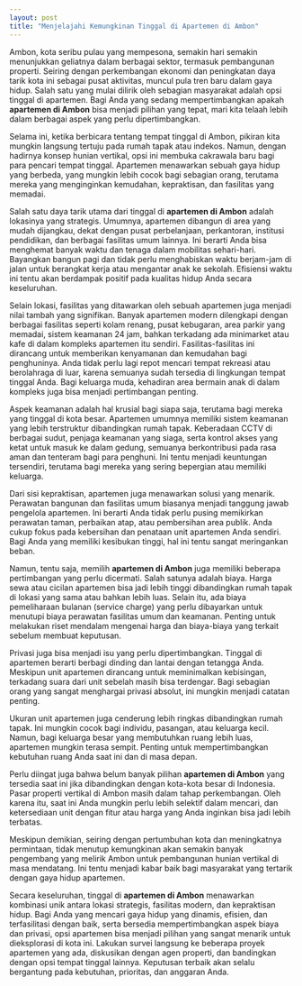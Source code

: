 ```yaml
---
layout: post
title: "Menjelajahi Kemungkinan Tinggal di Apartemen di Ambon"
---
```


Ambon, kota seribu pulau yang mempesona, semakin hari semakin menunjukkan geliatnya dalam berbagai sektor, termasuk pembangunan properti. Seiring dengan perkembangan ekonomi dan peningkatan daya tarik kota ini sebagai pusat aktivitas, muncul pula tren baru dalam gaya hidup. Salah satu yang mulai dilirik oleh sebagian masyarakat adalah opsi tinggal di apartemen. Bagi Anda yang sedang mempertimbangkan apakah **apartemen di Ambon** bisa menjadi pilihan yang tepat, mari kita telaah lebih dalam berbagai aspek yang perlu dipertimbangkan.

Selama ini, ketika berbicara tentang tempat tinggal di Ambon, pikiran kita mungkin langsung tertuju pada rumah tapak atau indekos. Namun, dengan hadirnya konsep hunian vertikal, opsi ini membuka cakrawala baru bagi para pencari tempat tinggal. Apartemen menawarkan sebuah gaya hidup yang berbeda, yang mungkin lebih cocok bagi sebagian orang, terutama mereka yang menginginkan kemudahan, kepraktisan, dan fasilitas yang memadai.

Salah satu daya tarik utama dari tinggal di **apartemen di Ambon** adalah lokasinya yang strategis. Umumnya, apartemen dibangun di area yang mudah dijangkau, dekat dengan pusat perbelanjaan, perkantoran, institusi pendidikan, dan berbagai fasilitas umum lainnya. Ini berarti Anda bisa menghemat banyak waktu dan tenaga dalam mobilitas sehari-hari. Bayangkan bangun pagi dan tidak perlu menghabiskan waktu berjam-jam di jalan untuk berangkat kerja atau mengantar anak ke sekolah. Efisiensi waktu ini tentu akan berdampak positif pada kualitas hidup Anda secara keseluruhan.

Selain lokasi, fasilitas yang ditawarkan oleh sebuah apartemen juga menjadi nilai tambah yang signifikan. Banyak apartemen modern dilengkapi dengan berbagai fasilitas seperti kolam renang, pusat kebugaran, area parkir yang memadai, sistem keamanan 24 jam, bahkan terkadang ada minimarket atau kafe di dalam kompleks apartemen itu sendiri. Fasilitas-fasilitas ini dirancang untuk memberikan kenyamanan dan kemudahan bagi penghuninya. Anda tidak perlu lagi repot mencari tempat rekreasi atau berolahraga di luar, karena semuanya sudah tersedia di lingkungan tempat tinggal Anda. Bagi keluarga muda, kehadiran area bermain anak di dalam kompleks juga bisa menjadi pertimbangan penting.

Aspek keamanan adalah hal krusial bagi siapa saja, terutama bagi mereka yang tinggal di kota besar. Apartemen umumnya memiliki sistem keamanan yang lebih terstruktur dibandingkan rumah tapak. Keberadaan CCTV di berbagai sudut, penjaga keamanan yang siaga, serta kontrol akses yang ketat untuk masuk ke dalam gedung, semuanya berkontribusi pada rasa aman dan tenteram bagi para penghuni. Ini tentu menjadi keuntungan tersendiri, terutama bagi mereka yang sering bepergian atau memiliki keluarga.

Dari sisi kepraktisan, apartemen juga menawarkan solusi yang menarik. Perawatan bangunan dan fasilitas umum biasanya menjadi tanggung jawab pengelola apartemen. Ini berarti Anda tidak perlu pusing memikirkan perawatan taman, perbaikan atap, atau pembersihan area publik. Anda cukup fokus pada kebersihan dan penataan unit apartemen Anda sendiri. Bagi Anda yang memiliki kesibukan tinggi, hal ini tentu sangat meringankan beban.

Namun, tentu saja, memilih **apartemen di Ambon** juga memiliki beberapa pertimbangan yang perlu dicermati. Salah satunya adalah biaya. Harga sewa atau cicilan apartemen bisa jadi lebih tinggi dibandingkan rumah tapak di lokasi yang sama atau bahkan lebih luas. Selain itu, ada biaya pemeliharaan bulanan (service charge) yang perlu dibayarkan untuk menutupi biaya perawatan fasilitas umum dan keamanan. Penting untuk melakukan riset mendalam mengenai harga dan biaya-biaya yang terkait sebelum membuat keputusan.

Privasi juga bisa menjadi isu yang perlu dipertimbangkan. Tinggal di apartemen berarti berbagi dinding dan lantai dengan tetangga Anda. Meskipun unit apartemen dirancang untuk meminimalkan kebisingan, terkadang suara dari unit sebelah masih bisa terdengar. Bagi sebagian orang yang sangat menghargai privasi absolut, ini mungkin menjadi catatan penting.

Ukuran unit apartemen juga cenderung lebih ringkas dibandingkan rumah tapak. Ini mungkin cocok bagi individu, pasangan, atau keluarga kecil. Namun, bagi keluarga besar yang membutuhkan ruang lebih luas, apartemen mungkin terasa sempit. Penting untuk mempertimbangkan kebutuhan ruang Anda saat ini dan di masa depan.

Perlu diingat juga bahwa belum banyak pilihan **apartemen di Ambon** yang tersedia saat ini jika dibandingkan dengan kota-kota besar di Indonesia. Pasar properti vertikal di Ambon masih dalam tahap perkembangan. Oleh karena itu, saat ini Anda mungkin perlu lebih selektif dalam mencari, dan ketersediaan unit dengan fitur atau harga yang Anda inginkan bisa jadi lebih terbatas.

Meskipun demikian, seiring dengan pertumbuhan kota dan meningkatnya permintaan, tidak menutup kemungkinan akan semakin banyak pengembang yang melirik Ambon untuk pembangunan hunian vertikal di masa mendatang. Ini tentu menjadi kabar baik bagi masyarakat yang tertarik dengan gaya hidup apartemen.

Secara keseluruhan, tinggal di **apartemen di Ambon** menawarkan kombinasi unik antara lokasi strategis, fasilitas modern, dan kepraktisan hidup. Bagi Anda yang mencari gaya hidup yang dinamis, efisien, dan terfasilitasi dengan baik, serta bersedia mempertimbangkan aspek biaya dan privasi, opsi apartemen bisa menjadi pilihan yang sangat menarik untuk dieksplorasi di kota ini. Lakukan survei langsung ke beberapa proyek apartemen yang ada, diskusikan dengan agen properti, dan bandingkan dengan opsi tempat tinggal lainnya. Keputusan terbaik akan selalu bergantung pada kebutuhan, prioritas, dan anggaran Anda.
